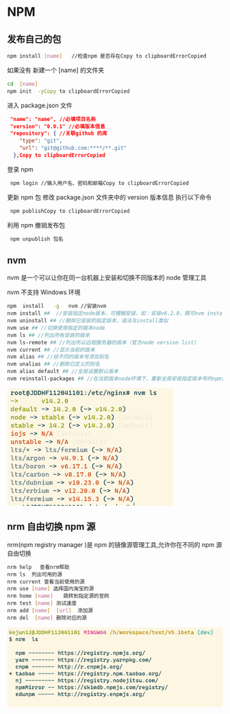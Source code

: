 
# NPM

## 发布自己的包

```bash
npm install [name]   //检查npm 是否存在Copy to clipboardErrorCopied
```

如果没有 新建一个 [name] 的文件夹

```bash
cd  [name]
npm init  -yCopy to clipboardErrorCopied
```

进入 package.json 文件

```json
 "name": "name", //必填项目名称
 "version": "0.0.1" //必填版本信息
 "repository": { //关联github 的库
    "type": "git",
    "url": "git@github.com:****/**.git"
  },Copy to clipboardErrorCopied
```

登录 npm

```bash
 npm login //输入用户名、密码和邮箱Copy to clipboardErrorCopied
```

更新 npm 包 修改 package.json 文件夹中的 version 版本信息 执行以下命令

```bash
 npm publishCopy to clipboardErrorCopied
```

利用 npm 撤销发布包

```bash
 npm unpublish 包名
```



## nvm

nvm 是一个可以让你在同一台机器上安装和切换不同版本的 node 管理工具

nvm 不支持 Windows 环境

```bash
npm  install   -g   nvm //安装nvm
nvm install ##  //安装指定node版本，可模糊安装，如：安装v6.2.0，既可nvm install v6.2.0，又可nvm install 6.2
nvm uninstall ## //删除已安装的指定版本，语法与install类似
nvm use ## //切换使用指定的版本node
nvm ls ## //列出所有安装的版本
nvm ls-remote ## //列出所以远程服务器的版本（官方node version list）
nvm current ## //显示当前的版本
nvm alias ## //给不同的版本号添加别名
nvm unalias ## //删除已定义的别名
nvm alias default ## //全局设置默认版本
nvm reinstall-packages ## //在当前版本node环境下，重新全局安装指定版本号的npm包
```

![image-20210428090528794](npm.assets/image-20210428090528794.png)



## nrm 自由切换 npm 源

nrm(npm registry manager )是 npm 的镜像源管理工具,允许你在不同的 npm 源自由切换

```bash
nrm help　 查看nrm帮助
nrm ls  列出可用的源
nrm current 查看当前使用的源
nrm use [name] 选择国内淘宝的源
nrm home [name]　　跳转到指定源的官网
nrm test [name] 测试速度
nrm add [name]  [url]  添加源
nrm del  [name] 删除对应的源
```



![image-20210428090608010](npm.assets/image-20210428090608010.png)